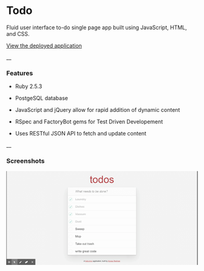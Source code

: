 # Todo

Fluid user interface to-do single page app built using JavaScript, HTML, and CSS.

[View the deployed application](https://todoster-alyssa-redman.herokuapp.com/)

__

### Features

* Ruby 2.5.3

* PostgeSQL database

* JavaScript and jQuery allow for rapid addition of dynamic content

* RSpec and FactoryBot gems for Test Driven Developement

* Uses RESTful JSON API to fetch and update content 


__

### Screenshots
![Screenshot](app/assets/images/Todo.gif)
